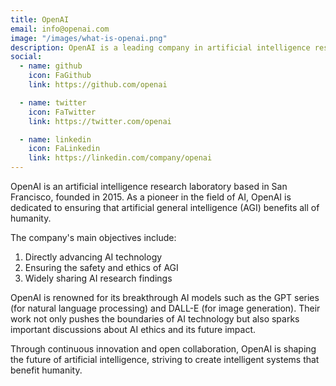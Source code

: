 ```yaml
---
title: OpenAI
email: info@openai.com
image: "/images/what-is-openai.png"
description: OpenAI is a leading company in artificial intelligence research and deployment
social:
  - name: github
    icon: FaGithub
    link: https://github.com/openai

  - name: twitter
    icon: FaTwitter
    link: https://twitter.com/openai

  - name: linkedin
    icon: FaLinkedin
    link: https://linkedin.com/company/openai
---
```


OpenAI is an artificial intelligence research laboratory based in San Francisco, founded in 2015. As a pioneer in the field of AI, OpenAI is dedicated to ensuring that artificial general intelligence (AGI) benefits all of humanity.

The company's main objectives include:
1. Directly advancing AI technology
2. Ensuring the safety and ethics of AGI
3. Widely sharing AI research findings

OpenAI is renowned for its breakthrough AI models such as the GPT series (for natural language processing) and DALL-E (for image generation). Their work not only pushes the boundaries of AI technology but also sparks important discussions about AI ethics and its future impact.

Through continuous innovation and open collaboration, OpenAI is shaping the future of artificial intelligence, striving to create intelligent systems that benefit humanity.
